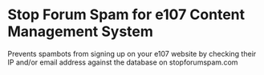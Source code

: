 Stop Forum Spam for e107 Content Management System
==================================================

Prevents spambots from signing up on your e107 website by checking their IP and/or email address against the database on stopforumspam.com

